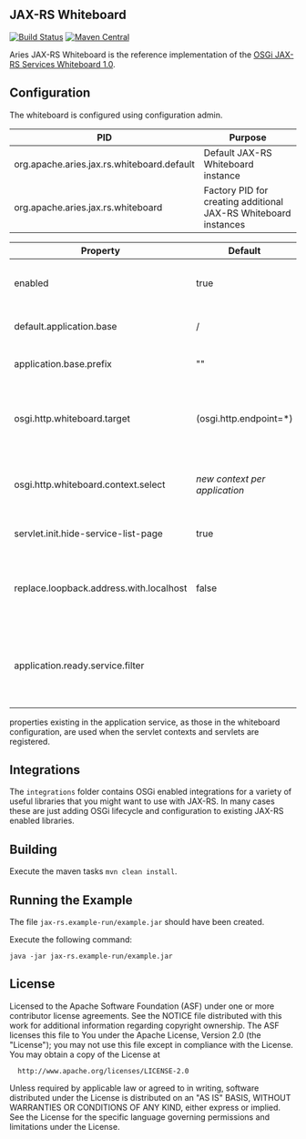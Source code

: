## JAX-RS Whiteboard

[![Build Status](https://builds.apache.org/buildStatus/icon?job=Aries-component-dsl-master)](https://builds.apache.org/job/Aries-JAX-RS-Whiteboard)
[![Maven Central](https://img.shields.io/maven-central/v/org.apache.aries.jax.rs/org.apache.aries.jax.rs.whiteboard.svg?label=Maven%20Central)](https://search.maven.org/search?q=g:%22org.apache.aries.jax.rs%22%20AND%20a:%22org.apache.aries.jax.rs.whiteboard%22)

Aries JAX-RS Whiteboard is the reference implementation of the [OSGi JAX-RS Services Whiteboard 1.0](https://osgi.org/specification/osgi.cmpn/7.0.0/service.jaxrs.html).


## Configuration

The whiteboard is configured using configuration admin.

PID                                        | Purpose
-------------------------------------------| -------
org.apache.aries.jax.rs.whiteboard.default | Default JAX-RS Whiteboard instance
org.apache.aries.jax.rs.whiteboard         | Factory PID for creating additional JAX-RS Whiteboard instances

Property                                | Default                       | Description
----------------------------------------|-------------------------------|--------------------------------------------------------
enabled                                 | true                          | Enable or disable the whiteboard instance
default.application.base                | /                             | Default path for applications
application.base.prefix                 | ""                            | Prefix for application base
osgi.http.whiteboard.target             | (osgi.http.endpoint=*)        | Select the http whiteboard service if there are several
osgi.http.whiteboard.context.select     | _new context per application_ | Select the http whiteboard context to be used
servlet.init.hide-service-list-page     | true                          | Hide the CXF service list
replace.loopback.address.with.localhost | false                         | Replace loopback addresses by localhost (e.g. by UriBuilder)
application.ready.service.filter        |                               | A service that must be present in order for applications to get started

properties existing in the application service, as those in the whiteboard configuration, are used when the servlet contexts and servlets are registered. 

## Integrations

The `integrations` folder contains OSGi enabled integrations for a variety of useful libraries that you might want to use with JAX-RS. In many cases these are just adding OSGi lifecycle and configuration to existing JAX-RS enabled libraries.

## Building

Execute the maven tasks `mvn clean install`.

## Running the Example

The file `jax-rs.example-run/example.jar` should have been created.

Execute the following command:

```
java -jar jax-rs.example-run/example.jar
```

## License

  Licensed to the Apache Software Foundation (ASF) under one or more
  contributor license agreements.  See the NOTICE file distributed with
  this work for additional information regarding copyright ownership.
  The ASF licenses this file to You under the Apache License, Version 2.0
  (the "License"); you may not use this file except in compliance with
  the License.  You may obtain a copy of the License at

      http://www.apache.org/licenses/LICENSE-2.0

  Unless required by applicable law or agreed to in writing, software
  distributed under the License is distributed on an "AS IS" BASIS,
  WITHOUT WARRANTIES OR CONDITIONS OF ANY KIND, either express or implied.
  See the License for the specific language governing permissions and
  limitations under the License.
